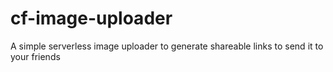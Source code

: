 # cf-image-uploader
A simple serverless image uploader to generate shareable links to send it to your friends
